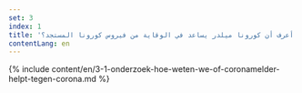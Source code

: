 ```yaml
---
set: 3
index: 1
title: 'كيف لي أن أعرف أن كورونا ميلدر يساعد في الوقاية من فيروس كورونا المستجد؟ '
contentLang: en
---
```

{% include content/en/3-1-onderzoek-hoe-weten-we-of-coronamelder-helpt-tegen-corona.md %}
